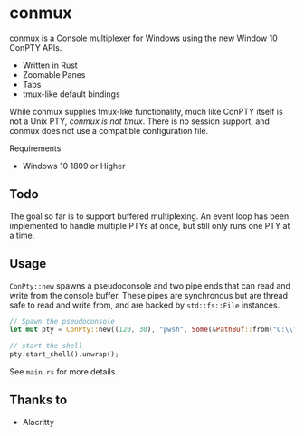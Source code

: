 # conmux

conmux is a Console multiplexer for Windows using the new Window 10 ConPTY APIs.

- Written in Rust
- Zoomable Panes
- Tabs
- tmux-like default bindings

While conmux supplies tmux-like functionality, much like ConPTY itself is not a Unix PTY, *conmux is not tmux*. There is no session support, and conmux does not use a compatible configuration file.

Requirements
- Windows 10 1809 or Higher
## Todo
The goal so far is to support buffered multiplexing. An event loop has been implemented to handle multiple PTYs at once, but still only runs one PTY at a time.

## Usage

`ConPty::new` spawns a pseudoconsole and two pipe ends that can read and write from the console buffer. These pipes are synchronous but are thread safe to read and write from, and are backed by `std::fs::File` instances. 

```rust
// Spawn the pseudoconsole
let mut pty = ConPty::new((120, 30), "pwsh", Some(&PathBuf::from("C:\\"))).unwrap();

// start the shell
pty.start_shell().unwrap();

```

See `main.rs` for more details.

## Thanks to
  * Alacritty